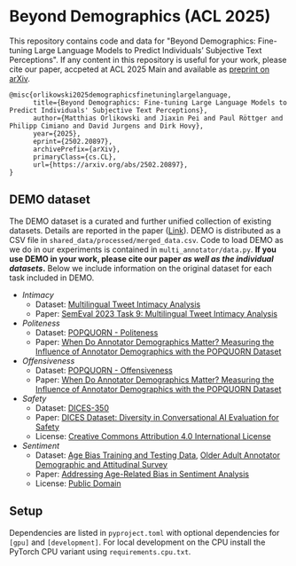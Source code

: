 # Beyond Demographics (ACL 2025)

This repository contains code and data for "Beyond Demographics: Fine-tuning Large Language Models to Predict Individuals’ Subjective Text Perceptions". If any content in this repository is useful for your work, please cite our paper, accpeted at ACL 2025 Main and available as [preprint on arXiv](https://arxiv.org/abs/2502.20897).

```
@misc{orlikowski2025demographicsfinetuninglargelanguage,
      title={Beyond Demographics: Fine-tuning Large Language Models to Predict Individuals' Subjective Text Perceptions}, 
      author={Matthias Orlikowski and Jiaxin Pei and Paul Röttger and Philipp Cimiano and David Jurgens and Dirk Hovy},
      year={2025},
      eprint={2502.20897},
      archivePrefix={arXiv},
      primaryClass={cs.CL},
      url={https://arxiv.org/abs/2502.20897}, 
}
```

## DEMO dataset

The DEMO dataset is a curated and further unified collection of existing datasets. Details are reported in the paper ([Link](https://arxiv.org/abs/2502.20897)). DEMO is distributed as a CSV file in `shared_data/processed/merged_data.csv`. Code to load DEMO as we do in our experiments is contained in `multi_annotator/data.py`. **If you use DEMO in your work, please cite our paper *as well as the individual datasets*.** Below we include information on the original dataset for each task included in DEMO.

- *Intimacy*
    - Dataset: [Multilingual Tweet Intimacy Analysis](https://codalab.lisn.upsaclay.fr/competitions/7096#learn_the_details)
    - Paper: [SemEval 2023 Task 9: Multilingual Tweet Intimacy Analysis](https://arxiv.org/abs/2210.01108)
- *Politeness*
    - Dataset: [POPQUORN - Politeness](https://github.com/Jiaxin-Pei/Potato-Prolific-Dataset/tree/main/dataset/politeness_rating)
    - Paper: [When Do Annotator Demographics Matter? Measuring the Influence of Annotator Demographics with the POPQUORN Dataset](https://arxiv.org/abs/2306.06826)
- *Offensiveness*
    - Dataset: [POPQUORN - Offensiveness](https://github.com/Jiaxin-Pei/Potato-Prolific-Dataset/tree/main/dataset/offensiveness)
    - Paper: [When Do Annotator Demographics Matter? Measuring the Influence of Annotator Demographics with the POPQUORN Dataset](https://arxiv.org/abs/2306.06826)
- *Safety*
    - Dataset: [DICES-350](https://github.com/google-research-datasets/dices-dataset/tree/b5596d9edd585361967991a591abc7b11fb1f7a3/350)
    - Paper: [DICES Dataset: Diversity in Conversational AI Evaluation for Safety](https://proceedings.neurips.cc/paper_files/paper/2023/hash/a74b697bce4cac6c91896372abaa8863-Abstract-Datasets_and_Benchmarks.html)
    - License: [Creative Commons Attribution 4.0 International License](https://github.com/google-research-datasets/dices-dataset?tab=readme-ov-file#license)
- *Sentiment*
    - Dataset: [Age Bias Training and Testing Data](https://doi.org/10.7910/DVN/F6EMTS), [Older Adult Annotator Demographic and Attitudinal Survey](https://doi.org/10.7910/DVN/GXS7DI)
    - Paper: [Addressing Age-Related Bias in Sentiment Analysis](https://doi.org/10.1145/3173574.3173986)
    - License: [Public Domain](https://creativecommons.org/publicdomain/zero/1.0/)

## Setup

Dependencies are listed in `pyproject.toml` with optional dependencies for `[gpu]` and `[development]`. For local development on the CPU install the PyTorch CPU variant using `requirements.cpu.txt`.
